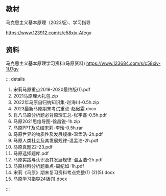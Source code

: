 ## 教材

马克思主义基本原理（2023版）、学习指导

https://www.123912.com/s/c58xjv-Afegv

## 资料

马克思主义基本原理学习资料(马原资料) https://www.123684.com/s/c58xjv-1U7gv

::: details

1. 宋莉马原重点2019-2020最终版(1).pdf
2. 2021马原理大礼包.zip
3. 2022年马原自归纳知识集-赵海川-0.5h.zip
4. 2023最新马原期末考试重点-赵傲霜.docx
5. 肖八马原分析题必背原理汇总-张宇鑫-0.5h.pdf
6. 马原2021思维导图-徐昌锐-1h.zip
7. 马原PPT及总结宋莉-李玲-0.5h.rar
8. 马原世界的物质性及发展规律-温孟浩-2h.pdf
9. 马原人类社会及其发展规律-温孟浩-2h.pdf
10. 马原真题22-23.pdf
11. 马原选择题库.pdf
12. 马原实践与认识及其发展规律-温孟浩-2h.pdf
13. 马原材料分析题重点-周纪如-1h.pdf
14. 宋莉《马原》期末复习资料考点完整(1) (2)(5).docx
15. 马原学习指导24版(1).docx

:::